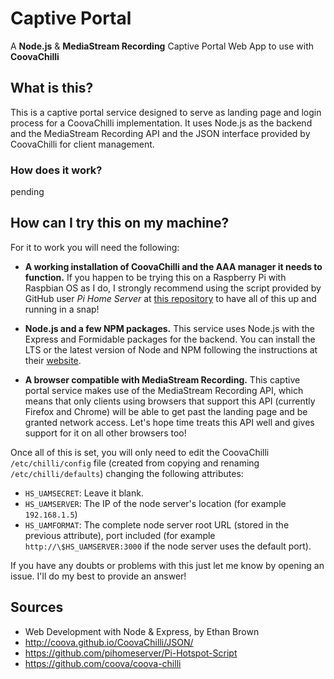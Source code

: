 # Captive Portal
A **Node.js** &amp; **MediaStream Recording** Captive Portal Web App to use
with **CoovaChilli**

## What is this?
This is a captive portal service designed to serve as landing page and login process
for a CoovaChilli implementation. It uses Node.js as the backend and the MediaStream
Recording API and the JSON interface provided by CoovaChilli for client management.

### How does it work?
pending


## How can I try this on my machine?
For it to work you will need the following:

- **A working installation of CoovaChilli and the AAA manager it needs to function.** If you
happen to be trying this on a Raspberry Pi with Raspbian OS as I do, I strongly recommend using the
script provided by GitHub user _Pi Home Server_ at
[this repository](https://github.com/pihomeserver/Pi-Hotspot-Script) to have all of this up
and running in a snap!

- **Node.js and a few NPM packages.** This service uses Node.js with the Express and Formidable
packages for the backend. You can install the LTS or the latest version of Node and NPM
following the instructions at their [website](https://nodejs.org/).

- **A browser compatible with MediaStream Recording.** This captive portal service makes use
of the MediaStream Recording API, which means that only clients using browsers that support
this API (currently Firefox and Chrome) will be able to get past the landing page and be
granted network access. Let's hope time treats this API well and gives support for it on all
other browsers too!

Once all of this is set, you will only need to edit the CoovaChilli `/etc/chilli/config` file
(created from copying and renaming `/etc/chilli/defaults`) changing the following attributes:

- `HS_UAMSECRET`: Leave it blank.
- `HS_UAMSERVER`: The IP of the node server's location (for example `192.168.1.5`)
- `HS_UAMFORMAT`: The complete node server root URL (stored in the previous attribute), port
included (for example `http://\$HS_UAMSERVER:3000` if the node server uses the default port).

If you have any doubts or problems with this just let me know by opening an issue. I'll
do my best to provide an answer!

## Sources
- Web Development with Node &amp; Express, by Ethan Brown
- http://coova.github.io/CoovaChilli/JSON/
- https://github.com/pihomeserver/Pi-Hotspot-Script
- https://github.com/coova/coova-chilli

[//]: # "- https://stackoverflow.com/questions/5009324/node-js-nginx-what-now"
[//]: # "- https://carlosazaustre.es/blog/como-configurar-nginx-con-node-js-en-produccion/"

